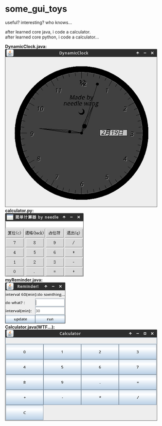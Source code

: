 # some_gui_toys
useful? interesting? who knows...

after learned core java, i code a calculator.  
after learned core python, i code a calculator...  

**DynamicClock.java:**  
![image](https://github.com/needle-wang/some_gui_toys/blob/master/screenshots/1.png)  
**calculator.py:**  
![image](https://github.com/needle-wang/some_gui_toys/blob/master/screenshots/2.png)  
**myReminder.java:**  
![image](https://github.com/needle-wang/some_gui_toys/blob/master/screenshots/3.png)  
**Calculator.java(WTF...):**  
![image](https://github.com/needle-wang/some_gui_toys/blob/master/screenshots/4.png)  


